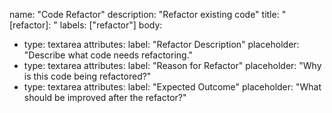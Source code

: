 name: "Code Refactor"
description: "Refactor existing code"
title: "[refactor]: "
labels: ["refactor"]
body:
  - type: textarea
    attributes:
      label: "Refactor Description"
      placeholder: "Describe what code needs refactoring."
  - type: textarea
    attributes:
      label: "Reason for Refactor"
      placeholder: "Why is this code being refactored?"
  - type: textarea
    attributes:
      label: "Expected Outcome"
      placeholder: "What should be improved after the refactor?"
